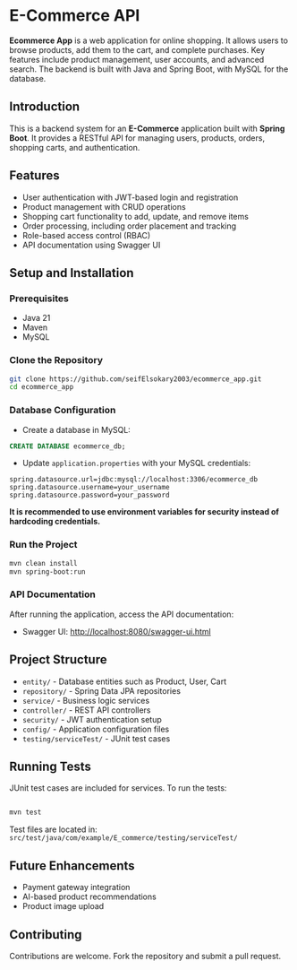 # E-Commerce API

**Ecommerce App** is a web application for online shopping. It allows users to browse products, add them to the cart, and complete purchases. Key features include product management, user accounts, and advanced search. The backend is built with Java and Spring Boot, with MySQL for the database.

## Introduction
This is a backend system for an **E-Commerce** application built with **Spring Boot**. It provides a RESTful API for managing users, products, orders, shopping carts, and authentication.

## Features
- User authentication with JWT-based login and registration
- Product management with CRUD operations
- Shopping cart functionality to add, update, and remove items
- Order processing, including order placement and tracking
- Role-based access control (RBAC)
- API documentation using Swagger UI

## Setup and Installation

### Prerequisites
- Java 21
- Maven
- MySQL

### Clone the Repository
```bash
git clone https://github.com/seifElsokary2003/ecommerce_app.git  
cd ecommerce_app  
```  

### Database Configuration
- Create a database in MySQL:
```sql
CREATE DATABASE ecommerce_db;  
```  
- Update `application.properties` with your MySQL credentials:
```properties
spring.datasource.url=jdbc:mysql://localhost:3306/ecommerce_db  
spring.datasource.username=your_username  
spring.datasource.password=your_password  
```  
**It is recommended to use environment variables for security instead of hardcoding credentials.**

### Run the Project
```bash
mvn clean install  
mvn spring-boot:run  
```  

### API Documentation
After running the application, access the API documentation:
- Swagger UI: [http://localhost:8080/swagger-ui.html](http://localhost:8080/swagger-ui.html)

## Project Structure
- `entity/` - Database entities such as Product, User, Cart
- `repository/` - Spring Data JPA repositories
- `service/` - Business logic services
- `controller/` - REST API controllers
- `security/` - JWT authentication setup
- `config/` - Application configuration files
- `testing/serviceTest/` - JUnit test cases

## Running Tests
JUnit test cases are included for services. To run the tests:
```bash

mvn test  

```  

Test files are located in:  
`src/test/java/com/example/E_commerce/testing/serviceTest/`

## Future Enhancements
- Payment gateway integration
- AI-based product recommendations
- Product image upload

## Contributing
Contributions are welcome. Fork the repository and submit a pull request.
